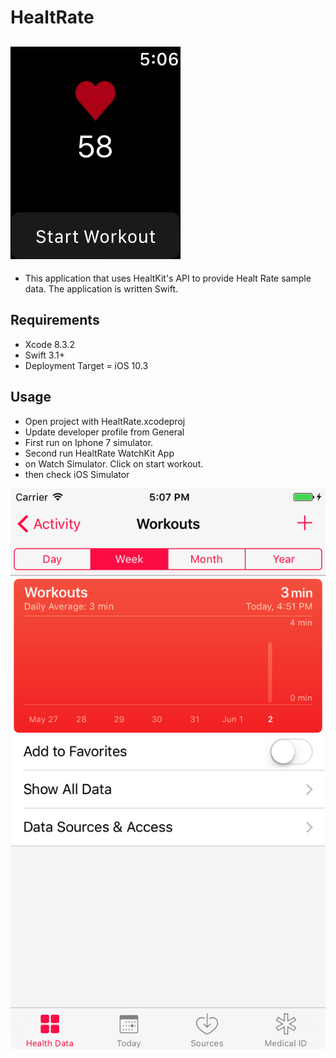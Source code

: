 
# HealtRate

![watchos.png](https://github.com/durul/HealtRate/blob/master/screens/watchos.png)
---- 
- This application that uses HealtKit's API to provide Healt Rate sample data. The application is written Swift.


## Requirements
- Xcode 8.3.2
- Swift 3.1+
- Deployment Target = iOS 10.3

## Usage
- Open project with HealtRate.xcodeproj
- Update developer profile from General 
- First run on Iphone 7 simulator. 
- Second run HealtRate WatchKit App
- on Watch Simulator. Click on start workout. 
- then check iOS Simulator

![ios.png](https://github.com/durul/HealtRate/blob/master/screens/ios.png)
